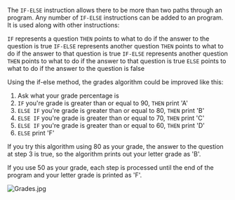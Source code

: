 The `IF-ELSE` instruction allows there to be more than two paths through an program. Any number of `IF-ELSE` instructions can be added to an program. It is used along with other instructions:

`IF` represents a question
`THEN` points to what to do if the answer to the question is true
`IF-ELSE` represents another question
`THEN` points to what to do if the answer to that question is true
`IF-ELSE` represents another question
`THEN` points to what to do if the answer to that question is true
`ELSE` points to what to do if the answer to the question is false

Using the if-else method, the grades algorithm could be improved like this:

1. Ask what your grade percentage is
2. `IF` you're grade is greater than or equal to 90, `THEN` print 'A'
3. `ELSE IF` you're grade is greater than or equal to 80, `THEN` print 'B'
4. `ELSE IF` you're grade is greater than or equal to 70, `THEN` print 'C'
5. `ELSE IF` you're grade is greater than or equal to 60, `THEN` print 'D'
6. `ELSE` print 'F'

If you try this algorithm using 80 as your grade, the answer to the question at step 3 is true, so the algorithm prints out your letter grade as 'B'. 

If you use 50 as your grade, each step is processed until the end of the program and your letter grade is printed as 'F'. 

![Grades.jpg](https://insect-method.codio.io/Grades.jpg)




